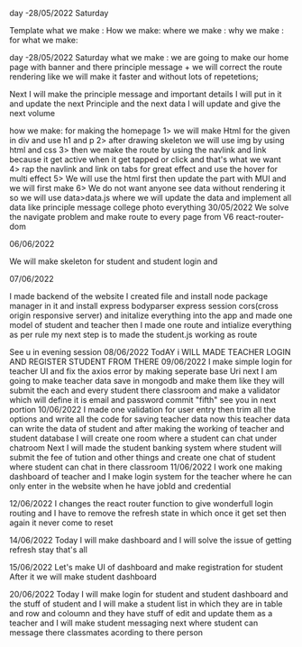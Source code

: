 day -28/05/2022 Saturday

Template 
what we make : 
How we make:
where we make :
why we make :
for what we make:

day -28/05/2022 Saturday
what we make :
we are going to make our home page with banner and there principle message +
we will correct the route rendering like we will make it faster and without lots of repetetions;

Next I will make the principle message and important details I will put in it and update the 
next Principle and the next data I will update and give the next volume 


how we make:
for making the homepage
1> we will make Html for the given in div and use h1 and p 
2> after drawing skeleton we will use img by using html and css
3> then we make the route by using the navlink and link because it get active when it get tapped or click and that's what we want 
4> rap the navlink and link on tabs for great effect and use the hover for multi effect
5> We will use the html first then update the part with MUI and we will first make 
6> We do not want anyone see data without rendering it so we will use data>data.js where we will update the data and implement all data like principle message college photo everything
30/05/2022
We solve the navigate problem and make route to every page from V6 react-router-dom

06/06/2022

We will make skeleton for student and student login and 

07/06/2022

I made backend of the website I created file and install node package manager in it and install express bodyparser express session cors(cross origin responsive server) 
and initalize everything into the app 
and made one model of student and teacher 
then I made one route and intialize everything as per rule my next step is to made the student.js working as route 

See u in evening session
08/06/2022
TodAY i WILL MADE TEACHER LOGIN AND REGISTER STUDENT FROM THERE 
09/06/2022 
I make simple login for teacher UI and fix the axios error by making seperate base Uri next I am going to make teacher data save in mongodb and make them like they will submit the each and every student there classroom 
and make a validator which will define it is email and password 
commit "fifth"
see you in next portion
10/06/2022
I made one validation for user entry then trim all the options and write all the code for saving teacher data now this teacher data can write the data of student and after making the working of teacher and student database I will create one room where a student can chat under chatroom Next I will made the student banking system where student will submit the fee of tution and other things and create one chat of student where student  can chat in there classroom 
11/06/2022
I work one making dashboard of teacher and I make login system for the teacher where he can only enter 
in the website when he have jobId and credential 

12/06/2022 I changes the react router function to give wonderfull login routing and I have to remove the refresh state in which once it get set then again it never come to reset 


14/06/2022 Today I will make dashboard and I will solve the issue of getting refresh stay
that's all 

15/06/2022 Let's make UI of dashboard and make registration for student After it we will make student dashboard 

20/06/2022 Today I will make login for student and student dashboard and the stuff of student and I will make a student list in which they are in table and row and coloumn and they have stuff of edit and update them as a teacher 
and I will make student messaging next where student can message there classmates acording to there person 